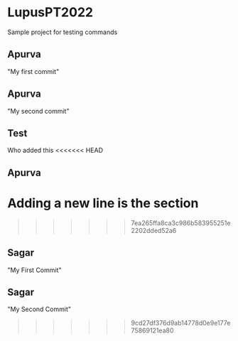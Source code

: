 # LupusPT2022
Sample project for testing commands

## Apurva 
"My first commit"

## Apurva
"My second commit"
## Test
Who added this
<<<<<<< HEAD

## Apurva
Adding a new line is the section
=======
>>>>>>> 7ea265ffa8ca3c986b583955251e2202dded52a6
## Sagar
"My First Commit"
## Sagar
"My Second Commit"
>>>>>>> 9cd27df376d9ab14778d0e9e177e75869121ea80
